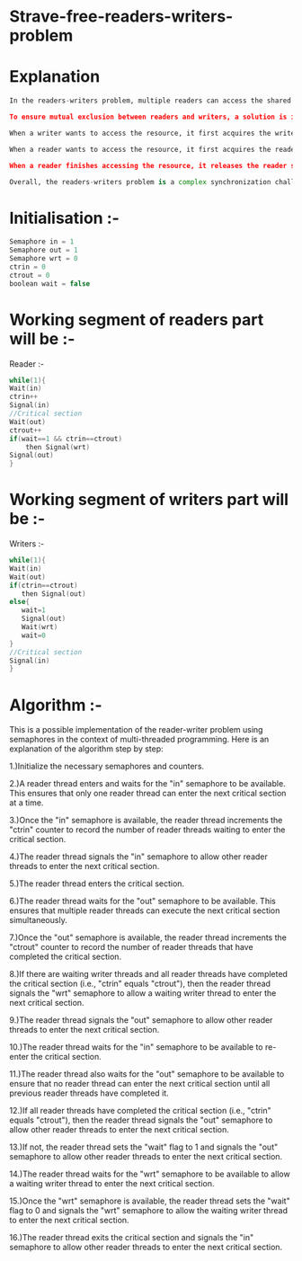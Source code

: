 # Strave-free-readers-writers-problem

# Explanation
```py
In the readers-writers problem, multiple readers can access the shared resource simultaneously, but only one writer can access it at a time. This is because a writer may modify the resource, and if multiple writers access it concurrently, they may overwrite each other's changes or create inconsistent data.

To ensure mutual exclusion between readers and writers, a solution is implemented using semaphores, a type of synchronization mechanism that controls access to shared resources. In this case, two semaphores are used: one to keep track of the number of active readers, and one to indicate whether a writer is currently accessing the resource.

When a writer wants to access the resource, it first acquires the writer semaphore, which prevents any new readers from starting. If there are any active readers, the writer waits until they all finish and release their locks. Then the writer can access the resource exclusively to perform its task.

When a reader wants to access the resource, it first acquires the reader semaphore. If no writers are currently accessing the resource (i.e., the writer semaphore is available), the reader can proceed to access the resource. If a writer is waiting to access the resource, the reader must wait until the writer completes its task and releases the writer semaphore. This ensures that the writer has exclusive access to the resource and that readers do not interfere with the writer's task.

When a reader finishes accessing the resource, it releases the reader semaphore, indicating that it is no longer accessing the resource. If there are any writers waiting, the last reader to leave signals the writer that it is safe to proceed. Upon completing its task, the writer releases the writer semaphore, allowing waiting readers and writers to access the resource again.

Overall, the readers-writers problem is a complex synchronization challenge that requires careful management of semaphores to ensure that readers and writers can access shared resources without interfering with each other's work.
```

# Initialisation :- 
```cpp
Semaphore in = 1
Semaphore out = 1
Semaphore wrt = 0
ctrin = 0
ctrout = 0
boolean wait = false 
```
# Working segment of readers part will be :- 

Reader :- 
```cpp
while(1){
Wait(in)
ctrin++
Signal(in)
//Critical section
Wait(out)
ctrout++
if(wait==1 && ctrin==ctrout)
    then Signal(wrt)
Signal(out)
}
```
# Working segment of writers part will be :- 

Writers :-
```cpp
while(1){
Wait(in)
Wait(out)
if(ctrin==ctrout)
   then Signal(out)
else{
   wait=1
   Signal(out)
   Wait(wrt)
   wait=0
}
//Critical section
Signal(in) 
}
```
# Algorithm :- 

This is a possible implementation of the reader-writer problem using semaphores in the context of multi-threaded programming. Here is an explanation of the algorithm step by step:

1.)Initialize the necessary semaphores and counters.

2.)A reader thread enters and waits for the "in" semaphore to be available. This ensures that only one reader thread can enter the next critical section at a time.

3.)Once the "in" semaphore is available, the reader thread increments the "ctrin" counter to record the number of reader threads waiting to enter the critical section.

4.)The reader thread signals the "in" semaphore to allow other reader threads to enter the next critical section.

5.)The reader thread enters the critical section.

6.)The reader thread waits for the "out" semaphore to be available. This ensures that multiple reader threads can execute the next critical section simultaneously.

7.)Once the "out" semaphore is available, the reader thread increments the "ctrout" counter to record the number of reader threads that have completed the critical section.

8.)If there are waiting writer threads and all reader threads have completed the critical section (i.e., "ctrin" equals "ctrout"), then the reader thread signals the "wrt" semaphore to allow a waiting writer thread to enter the next critical section.

9.)The reader thread signals the "out" semaphore to allow other reader threads to enter the next critical section.

10.)The reader thread waits for the "in" semaphore to be available to re-enter the critical section.

11.)The reader thread also waits for the "out" semaphore to be available to ensure that no reader thread can enter the next critical section until all previous reader threads have completed it.

12.)If all reader threads have completed the critical section (i.e., "ctrin" equals "ctrout"), then the reader thread signals the "out" semaphore to allow other reader threads to enter the next critical section.

13.)If not, the reader thread sets the "wait" flag to 1 and signals the "out" semaphore to allow other reader threads to enter the next critical section.

14.)The reader thread waits for the "wrt" semaphore to be available to allow a waiting writer thread to enter the next critical section.

15.)Once the "wrt" semaphore is available, the reader thread sets the "wait" flag to 0 and signals the "wrt" semaphore to allow the waiting writer thread to enter the next critical section.

16.)The reader thread exits the critical section and signals the "in" semaphore to allow other reader threads to enter the next critical section.

